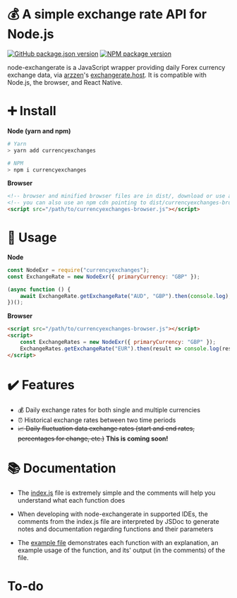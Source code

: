 # 💰 A simple exchange rate API for Node.js
[![GitHub package.json version](https://img.shields.io/github/package-json/v/Dannnington/node-exchangerate?style=for-the-badge)](https://github.com/Dannnington/node-exchangerate)
[![NPM package version](https://img.shields.io/npm/v/currencyexchanges?style=for-the-badge)](https://www.npmjs.com/package/currencyexchanges)

node-exchangerate is a JavaScript wrapper providing daily Forex currency exchange data, via [arzzen](https://github.com/arzzen/)'s [exchangerate.host](https://exchangerate.host). It is compatible with Node.js, the browser, and React Native.

# ➕ Install

**Node (yarn and npm)**
```bash
# Yarn
> yarn add currencyexchanges

# NPM
> npm i currencyexchanges
```

**Browser**
```html
<!-- browser and minified browser files are in dist/, download or use a Git file mirror to the raw file -->
<!-- you can also use an npm cdn pointing to dist/currencyexchanges-browser-min.js with 1.1.0+ -->
<script src="/path/to/currencyexchanges-browser.js"></script>
```

# 💽 Usage

**Node**
```js
const NodeExr = require("currencyexchanges");
const ExchangeRate = new NodeExr({ primaryCurrency: "GBP" });

(async function () {
    await ExchangeRate.getExchangeRate("AUD", "GBP").then(console.log);
})();
```

**Browser**
```html
<script src="/path/to/currencyexchanges-browser.js"></script>
<script>
    const ExchangeRates = new NodeExr({ primaryCurrency: "GBP" });
    ExchangeRates.getExchangeRate("EUR").then(result => console.log(result));
</script>
```

# ✔️ Features

- 💰 Daily exchange rates for both single and multiple currencies
- ⏰ Historical exchange rates between two time periods
- ~~📈 Daily fluctuation data exchange rates (start and end rates, percentages for change, etc.)~~ **This is coming soon!**

# 📚 Documentation

- The [index.js](src/index.js) file is extremely simple and the comments will help you understand what each function does
  
- When developing with node-exchangerate in supported IDEs, the comments from the index.js file are interpreted by JSDoc to generate notes and documentation regarding functions and their parameters
  
- The [example file](src/examples/example.js) demonstrates each function with an explanation, an example usage of the function, and its' output (in the comments) of the file.

# To-do
